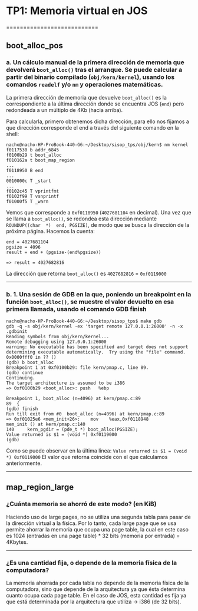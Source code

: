 # TP1: Memoria virtual en JOS

===========================

  

## boot_alloc_pos

### a. Un cálculo manual de la primera dirección de memoria que devolverá  `boot_alloc()`  tras el arranque. Se puede calcular a partir del binario compilado (`obj/kern/kernel`), usando los comandos  `readelf`  y/o  `nm`  y operaciones matemáticas.

La primera dirección de memoria que devuelve `boot_alloc()` es la correspondiente a la última dirección donde se encuentra JOS (`end`) pero redondeada a un múltiplo de 4Kb (hacia arriba). 

Para calcularla, primero obtenemos dicha dirección, para ello nos fijamos a que dirección corresponde el end a través del siguiente comando en la shell:
```
nacho@nacho-HP-ProBook-440-G6:~/Desktop/sisop_tps/obj/kern$ nm kernel
f0117530 b addr_6845
f0100b29 t boot_alloc
f010162a t boot_map_region
...
f0118950 B end
...
0010000c T _start
...
f0102c45 T vprintfmt
f0102f99 T vsnprintf
f01000f5 T _warn
```
Vemos que corresponde a `0xf0118950` (`4027681104` en decimal). Una vez que se llama a `boot_alloc()`, se redondea esta dirección mediante `ROUNDUP((char  *)  end, PGSIZE)`, de modo que se busca la dirección de la próxima página. Hacemos la cuenta:
```
end = 4027681104
pgsize = 4096
result = end + (pgsize-(end%pgsize))

=> result = 4027682816
```
La dirección que retorna `boot_alloc()` es `4027682816` = `0xf0119000`

---

### b. 1.  Una sesión de GDB en la que, poniendo un breakpoint en la función  `boot_alloc()`, se muestre el valor devuelto en esa primera llamada, usando el comando GDB  finish
```
nacho@nacho-HP-ProBook-440-G6:~/Desktop/sisop_tps$ make gdb
gdb -q -s obj/kern/kernel -ex 'target remote 127.0.0.1:26000' -n -x .gdbinit
Reading symbols from obj/kern/kernel...
Remote debugging using 127.0.0.1:26000
warning: No executable has been specified and target does not support
determining executable automatically.  Try using the "file" command.
0x0000fff0 in ?? ()
(gdb) b boot_alloc
Breakpoint 1 at 0xf0100b29: file kern/pmap.c, line 89.
(gdb) continue
Continuing.
The target architecture is assumed to be i386
=> 0xf0100b29 <boot_alloc>:	push   %ebp

Breakpoint 1, boot_alloc (n=4096) at kern/pmap.c:89
89	{
(gdb) finish
Run till exit from #0  boot_alloc (n=4096) at kern/pmap.c:89
=> 0xf01025e6 <mem_init+26>:	mov    %eax,0xf0118948
mem_init () at kern/pmap.c:140
140		kern_pgdir = (pde_t *) boot_alloc(PGSIZE);
Value returned is $1 = (void *) 0xf0119000
(gdb) 
```

Como se puede observar en la última linea:
`Value returned is $1 = (void *) 0xf0119000`
El valor que retorna coincide con el que calculamos anteriormente.


--------------

##  map_region_large

### ¿Cuánta memoria se ahorró de este modo? (en KiB)

 Haciendo uso de large pages, no se utiliza una segunda tabla para pasar de la dirección virtual a la física. Por lo tanto, cada large page que se usa permite ahorrar la memoria que ocupa una page table, la cual en este caso es 1024 (entradas en una page table) * 32 bits (memoria por entrada) = 4Kbytes. 

---
### ¿Es una cantidad fija, o depende de la memoria física de la computadora?
La memoria ahorrada por cada tabla no depende de la memoria física de la computadora, sino que depende de la arquitectura ya que ésta determina cuanto ocupa cada page table. En el caso de JOS, esta cantidad es fija ya que está determinada por la arquitectura que utiliza -> i386 (de 32 bits).